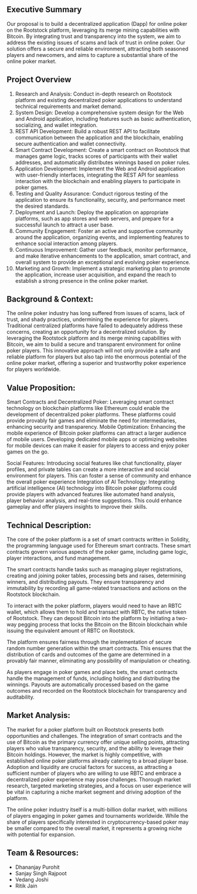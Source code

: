 ## Executive Summary
Our proposal is to build a decentralized application (Dapp) for online poker on the Rootstock platform, leveraging its merge mining capabilities with Bitcoin. By integrating trust and transparency into the system, we aim to address the existing issues of scams and lack of trust in online poker. Our solution offers a secure and reliable environment, attracting both seasoned players and newcomers, and aims to capture a substantial share of the online poker market.


## Project Overview
1. Research and Analysis: Conduct in-depth research on Rootstock platform and existing decentralized poker applications to understand technical requirements and market demand.
2. System Design: Develop a comprehensive system design for the Web and Android application, including features such as basic authentication, socializing, and wallet integration.
3. REST API Development: Build a robust REST API to facilitate communication between the application and the blockchain, enabling secure authentication and wallet connectivity.
4. Smart Contract Development: Create a smart contract on Rootstock that manages game logic, tracks scores of participants with their wallet addresses, and automatically distributes winnings based on poker rules.
5. Application Development: Implement the Web and Android application with user-friendly interfaces, integrating the REST API for seamless interaction with the blockchain and enabling players to participate in poker games.
6. Testing and Quality Assurance: Conduct rigorous testing of the application to ensure its functionality, security, and performance meet the desired standards.
7. Deployment and Launch: Deploy the application on appropriate platforms, such as app stores and web servers, and prepare for a successful launch to attract a user base.
8. Community Engagement: Foster an active and supportive community around the application, organizing events, and implementing features to enhance social interaction among players.
9. Continuous Improvement: Gather user feedback, monitor performance, and make iterative enhancements to the application, smart contract, and overall system to provide an exceptional and evolving poker experience.
10. Marketing and Growth: Implement a strategic marketing plan to promote the application, increase user acquisition, and expand the reach to establish a strong presence in the online poker market.

## Background & Context:
The online poker industry has long suffered from issues of scams, lack of trust, and shady practices, undermining the experience for players. Traditional centralized platforms have failed to adequately address these concerns, creating an opportunity for a decentralized solution. By leveraging the Rootstock platform and its merge mining capabilities with Bitcoin, we aim to build a secure and transparent environment for online poker players. This innovative approach will not only provide a safe and reliable platform for players but also tap into the enormous potential of the online poker market, offering a superior and trustworthy poker experience for players worldwide.

## Value Proposition:
Smart Contracts and Decentralized Poker: Leveraging smart contract technology on blockchain platforms like Ethereum could enable the development of decentralized poker platforms. These platforms could provide provably fair games and eliminate the need for intermediaries, enhancing security and transparency.
Mobile Optimization: Enhancing the mobile experience of Bitcoin poker platforms can attract a larger audience of mobile users. Developing dedicated mobile apps or optimizing websites for mobile devices can make it easier for players to access and enjoy poker games on the go.

Social Features: Introducing social features like chat functionality, player profiles, and private tables can create a more interactive and social environment for players. This can foster a sense of community and enhance the overall poker experience
Integration of AI Technology: Integrating artificial intelligence (AI) technology into Bitcoin poker platforms could provide players with advanced features like automated hand analysis, player behavior analysis, and real-time suggestions. This could enhance gameplay and offer players insights to improve their skills.

## Technical Description:
The core of the poker platform is a set of smart contracts written in Solidity, the programming language used for Ethereum smart contracts. These smart contracts govern various aspects of the poker game, including game logic, player interactions, and fund management.

The smart contracts handle tasks such as managing player registrations, creating and joining poker tables, processing bets and raises, determining winners, and distributing payouts. They ensure transparency and immutability by recording all game-related transactions and actions on the Rootstock blockchain.

To interact with the poker platform, players would need to have an RBTC wallet, which allows them to hold and transact with RBTC, the native token of Rootstock. They can deposit Bitcoin into the platform by initiating a two-way pegging process that locks the Bitcoin on the Bitcoin blockchain while issuing the equivalent amount of RBTC on Rootstock.

The platform ensures fairness through the implementation of secure random number generation within the smart contracts. This ensures that the distribution of cards and outcomes of the game are determined in a provably fair manner, eliminating any possibility of manipulation or cheating.

As players engage in poker games and place bets, the smart contracts handle the management of funds, including holding and distributing the winnings. Payouts are automatically processed based on the game outcomes and recorded on the Rootstock blockchain for transparency and auditability.

## Market Analysis:
The market for a poker platform built on Rootstock presents both opportunities and challenges. The integration of smart contracts and the use of Bitcoin as the primary currency offer unique selling points, attracting players who value transparency, security, and the ability to leverage their Bitcoin holdings. However, the market is highly competitive, with established online poker platforms already catering to a broad player base. Adoption and liquidity are crucial factors for success, as attracting a sufficient number of players who are willing to use RBTC and embrace a decentralized poker experience may pose challenges. Thorough market research, targeted marketing strategies, and a focus on user experience will be vital in capturing a niche market segment and driving adoption of the platform.

The online poker industry itself is a multi-billion dollar market, with millions of players engaging in poker games and tournaments worldwide. While the share of players specifically interested in cryptocurrency-based poker may be smaller compared to the overall market, it represents a growing niche with potential for expansion.

## Team & Resources:
- Dhananjay Purohit
- Sanjay Singh Rajpoot
- Vedang Joshi
- Ritik Jain
